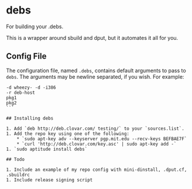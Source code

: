 # debs

For building your .debs.

This is a wrapper around sbuild and dput, but it automates it all for you.

## Config File

The configuration file, named `.debs`, contains default arguments to pass to `debs`. The arguments may be newline separated, if you wish. For example:

````
-d wheezy- -d -i386
-r deb-host
pkg1
pkg2
```

## Installing debs

1. Add `deb http://deb.clovar.com/ testing/` to your `sources.list`.
1. Add the repo key using one of the following:
	* `sudo apt-key adv --keyserver pgp.mit.edu --recv-keys BEFBAE7F`
	* `curl 'http://deb.clovar.com/key.asc' | sudo apt-key add -`
1. `sudo aptitude install debs`

## Todo

1. Include an example of my repo config with mini-dinstall, .dput.cf, .sbuildrc
1. Include release signing script
